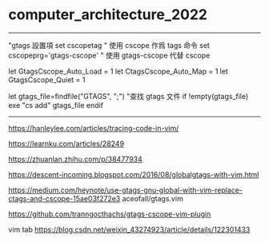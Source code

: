 # computer_architecture_2022

--------------------------
"gtags 設置項
set cscopetag " 使用 cscope 作爲 tags 命令
set cscopeprg='gtags-cscope' " 使用 gtags-cscope 代替 cscope


let GtagsCscope_Auto_Load = 1
let CtagsCscope_Auto_Map = 1
let GtagsCscope_Quiet = 1

let gtags_file=findfile("GTAGS", ";") "查找 gtags 文件
if !empty(gtags_file)
    exe "cs add" gtags_file
endif

-------------------------------------

https://hanleylee.com/articles/tracing-code-in-vim/


https://learnku.com/articles/28249

https://zhuanlan.zhihu.com/p/38477934

https://descent-incoming.blogspot.com/2016/08/globalgtags-with-vim.html


https://medium.com/heynote/use-gtags-gnu-global-with-vim-replace-ctags-and-cscope-15ae03f272e3
aceofall/gtags.vim

https://github.com/tranngocthachs/gtags-cscope-vim-plugin


vim tab
https://blog.csdn.net/weixin_43274923/article/details/122301433
